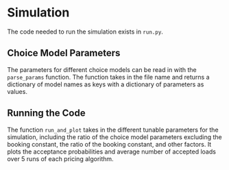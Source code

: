 # Simulation

The code needed to run the simulation exists in `run.py`.

## Choice Model Parameters

The parameters for different choice models can be read in with the $\texttt{parse\_params}$ function. The function takes in the file name and returns a dictionary of model names as keys with a dictionary of parameters as values. 

## Running the Code
The function $\texttt{run\_and\_plot}$ takes in the different tunable parameters for the simulation, including the ratio of the choice model parameters excluding the booking constant, the ratio of the booking constant, and other factors. It plots the acceptance probabilities and average number of accepted loads over 5 runs of each pricing algorithm. 